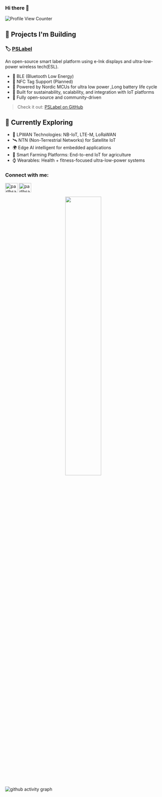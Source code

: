 ### Hi there 👋

<!--
**ParthSanepara** is a ✨ _special_ ✨ repository because its `README.md` (this file) appears on your GitHub profile.

Here are some ideas to get you started:

- 🔭 I’m currently working on ...
- 🌱 I’m currently learning ...
- 👯 I’m looking to collaborate on ...
- 🤔 I’m looking for help with ...
- 💬 Ask me about ...
- 📫 How to reach me: ...
- 😄 Pronouns: ...
- ⚡ Fun fact: ...
-->


![Profile View Counter](https://komarev.com/ghpvc/?username=ParthSanepara)




## 🚀 Projects I'm Building 

### 🏷️ [PSLabel](https://github.com/hprs-in/PSLabel)
An open-source smart label platform using e-Ink displays and ultra-low-power wireless tech(ESL).


- 📶 BLE (Bluetooth Low Energy)
- 📳 NFC Tag Support (Planned)
- 🔋 Powered by Nordic MCUs for ultra low power ,Long battery life cycle
- 🌱 Built for sustainability, scalability, and integration with IoT platforms
- 👥 Fully open-source and community-driven

> Check it out: [PSLabel on GitHub](https://github.com/hprs-in/PSLabel)

## 🧠 Currently Exploring

- 📡 LPWAN Technologies: NB-IoT, LTE-M, LoRaWAN
- 🛰️ NTN (Non-Terrestrial Networks) for Satellite IoT
- 🌍 Edge AI intelligent for embedded applications
- 🌾 Smart Farming Platforms: End-to-end IoT for agriculture
- ⌚ Wearables: Health + fitness-focused ultra-low-power systems




<h3 align="left">Connect with me:</h3>
<p align="left">
<a href="https://dev.to/parthsanepara" target="blank"><img align="center" src="https://raw.githubusercontent.com/rahuldkjain/github-profile-readme-generator/master/src/images/icons/Social/devto.svg" alt="parthsanepara" height="30" width="40" /></a>
<a href="https://linkedin.com/in/parthsanepara" target="blank"><img align="center" src="https://raw.githubusercontent.com/rahuldkjain/github-profile-readme-generator/master/src/images/icons/Social/linked-in-alt.svg" alt="parthsanepara" height="30" width="40" /></a>
</p>



<div align="center">
  <img width="48%" src="https://github-readme-stats.vercel.app/api?username=ParthSanepara&show_icons=true&theme=tokyonight" />
</div>

<br/>

![github activity graph](https://github-readme-activity-graph.vercel.app/graph?username=ParthSanepara&theme=nord)





